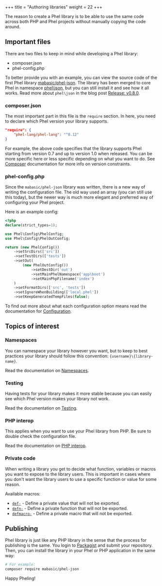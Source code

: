 +++
title = "Authoring libraries"
weight = 22
+++

The reason to create a Phel library is to be able to use the same code across both PHP and Phel projects without manually copying the code around.

## Important files

There are two files to keep in mind while developing a Phel library:

- composer.json
- phel-config.php

To better provide you with an example, you can view the source code of the first Phel library [mabasic/phel-json](https://github.com/mabasic/phel-json). The library has been merged to core Phel in namespace [phel\json](/documentation/api/#json-decode), but you can still install it and see how it all works. Read more about `phel\json` in the blog post [Release: v0.8.0](/blog/release-0-8/).

### composer.json

The most important part in this file is the `require` section. In here, you need to declare which Phel version your library supports.

```json
"require": {
    "phel-lang/phel-lang": "^0.12"
}
```

For example, the above code specifies that the library supports Phel starting from version 0.7 and up to version 1.0 when released. You can be more specific here or less specific depending on what you want to do. See [Composer](https://getcomposer.org/doc/articles/versions.md) documentation for more info on version constraints.


### phel-config.php

Since the `mabasic/phel-json` library was written, there is a new way of writing the configuration file. The old way used an array (you can still use this today), but the newer way is much more elegant and preferred way of configuring your Phel project.

Here is an example config:

```php
<?php
declare(strict_types=1);

use Phel\Config\PhelConfig;
use Phel\Config\PhelOutConfig;

return (new PhelConfig())
    ->setSrcDirs(['src'])
    ->setTestDirs(['tests'])
    ->setOut(
        (new PhelOutConfig())
            ->setDestDir('out')
            ->setMainPhelNamespace('app\boot')
            ->setMainPhpFilename('index')
    )
    ->setFormatDirs(['src', 'tests'])
    ->setIgnoreWhenBuilding(['local.phel'])
    ->setKeepGeneratedTempFiles(false);
```

To find out more about what each configuration option means read the documentation for [Configuration](/documentation/configuration/).

## Topics of interest

### Namespaces

You can namespace your library however you want, but to keep to best practices your library should follow this convention: `{username}\{library-name}`.

Read the documentation on [Namespaces](/documentation/namespaces/). 

### Testing

Having tests for your library makes it more stable because you can easily see which Phel version makes your library not work.

Read the documentation on [Testing](/documentation/testing/). 

### PHP interop

This applies when you want to use your Phel library from PHP. Be sure to double check the configuration file.

Read the documentation on [PHP interop](/documentation/php-interop/#calling-phel-functions-from-php). 

### Private code

When writing a library you get to decide what function, variables or macros you want to expose to the library users. This is important in cases where you don't want the library users to use a specific function or value for some reason.

Available macros:

- [`def-`](/documentation/api/#def) - Define a private value that will not be exported.
- [`defn-`](/documentation/api/#defn-1) - Define a private function that will not be exported.
- [`defmacro-`](/documentation/api/#defmacro-1) - Define a private macro that will not be exported.

## Publishing

Phel library is just like any PHP library in the sense that the process for publishing is the same. You login to [Packagist](https://packagist.org/) and submit your repository. Then, you can install the library in your Phel or PHP application in the same way:

```bash
# For example:
composer require mabasic/phel-json
```

Happy Pheling!

